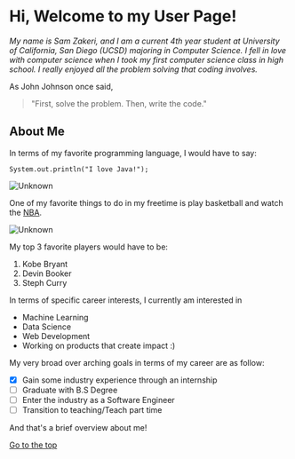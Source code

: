 # Hi, Welcome to my User Page!

*My name is Sam Zakeri, and I am a current 4th year student at University of California, San Diego (UCSD) majoring in Computer Science. I fell in love with computer science when I took my first computer science class in high school. I really enjoyed all the problem solving that coding involves.*

As John Johnson once said, 
 > "First, solve the problem. Then, write the code."

## About Me

In terms of my favorite programming language, I would have to say: 
```
System.out.println("I love Java!"); 
```
![Unknown](https://user-images.githubusercontent.com/78522169/134952468-1d23bdf5-567b-44b8-9849-ccb535cf5c35.png)

One of my favorite things to do in my freetime is play basketball and watch the [NBA](https://www.nba.com). 

![Unknown](https://user-images.githubusercontent.com/78522169/134952381-40eab024-11d2-4ada-b388-0ad23e049e38.jpeg)

My top 3 favorite players would have to be: 
1. Kobe Bryant
2. Devin Booker
3. Steph Curry

In terms of specific career interests, I currently am interested in
- Machine Learning
- Data Science
- Web Development
- Working on products that create impact :) 

My very broad over arching goals in terms of my career are as follow: 
- [X] Gain some industry experience through an internship
- [ ] Graduate with B.S Degree
- [ ] Enter the industry as a Software Engineer
- [ ] Transition to teaching/Teach part time

And that's a brief overview about me! 

[Go to the top](##-about-me)
